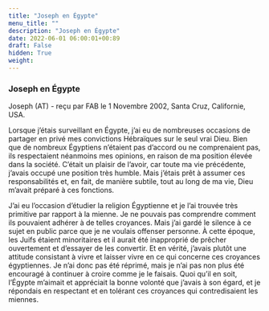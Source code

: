 ```yaml
---
title: "Joseph en Égypte"
menu_title: ""
description: "Joseph en Égypte"
date: 2022-06-01 06:00:01+00:89
draft: False
hidden: True
weight:
---
```

### Joseph en Égypte

Joseph (AT) - reçu par FAB le 1 Novembre 2002, Santa Cruz, Californie, USA.

Lorsque j’étais surveillant en Égypte, j’ai eu de nombreuses occasions de partager en privé mes convictions Hébraïques sur le seul vrai Dieu. Bien que de nombreux Égyptiens n’étaient pas d’accord ou ne comprenaient pas, ils respectaient néanmoins mes opinions, en raison de ma position élevée dans la société. C’était un plaisir de l’avoir, car toute ma vie précédente, j’avais occupé une position très humble. Mais j’étais prêt à assumer ces responsabilités et, en fait, de manière subtile, tout au long de ma vie, Dieu m’avait préparé à ces fonctions.

J’ai eu l’occasion d’étudier la religion Égyptienne et je l’ai trouvée très primitive par rapport à la mienne. Je ne pouvais pas comprendre comment ils pouvaient adhérer à de telles croyances. Mais j’ai gardé le silence à ce sujet en public parce que je ne voulais offenser personne. À cette époque, les Juifs étaient minoritaires et il aurait été inapproprié de prêcher ouvertement et d’essayer de les convertir. Et en vérité, j’avais plutôt une attitude consistant à vivre et laisser vivre en ce qui concerne ces croyances égyptiennes. Je n’ai donc pas été réprimé, mais je n’ai pas non plus été encouragé à continuer à croire comme je le faisais. Quoi qu’il en soit, l’Égypte m’aimait et appréciait la bonne volonté que j’avais à son égard, et je répondais en respectant et en tolérant ces croyances qui contredisaient les miennes.